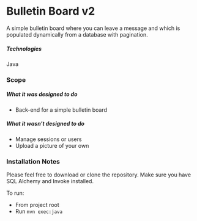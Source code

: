 # Bulletin Board v2
A simple bulletin board where you can leave a message and which is populated dynamically from a database with pagination.

##### Technologies
Java

### Scope
##### What it was designed to do
+ Back-end for a simple bulletin board

##### What it wasn't designed to do
- Manage sessions or users
- Upload a picture of your own

### Installation Notes
Please feel free to download or clone the repository. Make sure you have SQL Alchemy and Invoke installed.

To run:
- From project root
- Run `mvn exec:java`

